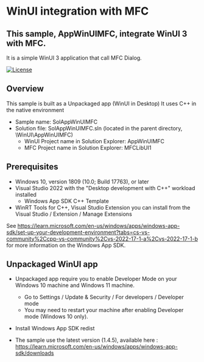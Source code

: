 # WinUI integration with MFC

## This sample, AppWinUIMFC, integrate WinUI 3 with MFC.

It is a simple WinUI 3 application that call MFC Dialog.


[![License](https://img.shields.io/badge/License-Apache_2.0-blue.svg)](https://opensource.org/licenses/Apache-2.0)

## Overview
This sample is built as a Unpackaged app (WinUI in Desktop)
It uses C++ in the native environment 

- Sample name: SolAppWinUIMFC
- Solution file: SolAppWinUIMFC.sln (located in the parent directory, \WinUI\AppWinUIMFC)
	- WinUI Project name in Solution Explorer: AppWinUIMFC
	- MFC Project name in Solution Explorer: MFCLibUI1
		


## Prerequisites
- Windows 10, version 1809 (10.0; Build 17763), or later
- Visual Studio 2022 with the "Desktop development with C++" workload installed
	- Windows App SDK C++ Template 	
- WinRT Tools for C++, Visual Studio Extension you can install from the Visual Studio / Extension / Manage Extensions

See https://learn.microsoft.com/en-us/windows/apps/windows-app-sdk/set-up-your-development-environment?tabs=cs-vs-community%2Ccpp-vs-community%2Cvs-2022-17-1-a%2Cvs-2022-17-1-b for more information on the Windows App SDK.


## Unpackaged WinUI app 
- Unpackaged app require you to enable Developer Mode on your Windows 10 machine and Windows 11 machine. 
	- Go to Settings / Update & Security / For developers / Developer mode
	- You may need to restart your machine after enabling Developer mode (Windows 10 only).

- Install Windows App SDK redist
 - The sample use the latest version (1.4.5), available here : https://learn.microsoft.com/en-us/windows/apps/windows-app-sdk/downloads
	